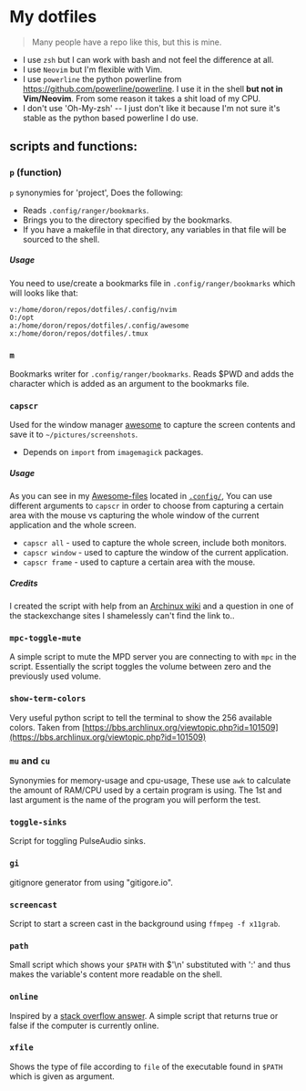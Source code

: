 # My dotfiles
> Many people have a repo like this, but this is mine.

* I use `zsh` but I can work with bash and not feel the difference at all.
* I use `Neovim` but I'm flexible with Vim.
* I use `powerline` the python powerline from https://github.com/powerline/powerline. I use it in the shell **but not in Vim/Neovim**. From some reason it takes a shit load of my CPU.
* I don't use 'Oh-My-zsh' -- I just don't like it because I'm not sure it's stable as the python based powerline I do use.

## scripts and functions:
### `p` (function)
`p` synonymies for 'project', Does the following:
* Reads `.config/ranger/bookmarks`.
* Brings you to the directory specified by the bookmarks.
* If you have a makefile in that directory, any variables in that file will be sourced to the shell.

##### Usage
You need to use/create a bookmarks file in `.config/ranger/bookmarks` which will looks like that:
```
v:/home/doron/repos/dotfiles/.config/nvim
O:/opt
a:/home/doron/repos/dotfiles/.config/awesome
x:/home/doron/repos/dotfiles/.tmux
```

### `m`
Bookmarks writer for `.config/ranger/bookmarks`. Reads $PWD and adds the character which is added as an argument to the bookmarks file.

### `capscr`
Used for the window manager [awesome](https://github.com/Doron-Behar/awesome-files/blob/46012e655b3cb62cce8568eeaac20de41b527f08/rc.lua#L513) to capture the screen contents and save it to `~/pictures/screenshots`.
- Depends on `import` from `imagemagick` packages.
##### Usage
As you can see in my [Awesome-files](https://github.com/Doron-Behar/awesome-files) located in [`.config/`](https://github.com/Doron-Behar/dotfiles/tree/master/.config), You can use different arguments to `capscr` in order to choose from capturing a certain area with the mouse vs capturing the whole window of the current application and the whole screen.
* `capscr all` - used to capture the whole screen, include both monitors.
* `capscr window` - used to capture the window of the current application.
* `capscr frame` - used to capture a certain area with the mouse.

##### Credits
I created the script with help from an [Archinux wiki](https://wiki.archlinux.org/index.php/taking_a_screenshot#ImageMagick.2FGraphicsMagick) and a question in one of the stackexchange sites I shamelessly can't find the link to..

### `mpc-toggle-mute`
A simple script to mute the MPD server you are connecting to with `mpc` in the script. Essentially the script toggles the volume between zero and the previously used volume.

### `show-term-colors`
Very useful python script to tell the terminal to show the 256 available colors. Taken from [https://bbs.archlinux.org/viewtopic.php?id=101509](https://bbs.archlinux.org/viewtopic.php?id=101509)

### `mu` and `cu`
Synonymies for memory-usage and cpu-usage, These use `awk` to calculate the amount of RAM/CPU used by a certain program is using. The 1st and last argument is the name of the program you will perform the test.

### `toggle-sinks`
Script for toggling PulseAudio sinks.

### `gi`
gitignore generator from using "gitigore.io".

### `screencast`
Script to start a screen cast in the background using `ffmpeg -f x11grab`.

### `path`
Small script which shows your `$PATH` with $'\n' substituted with ':' and thus makes the variable's content more readable on the shell.

### `online`
Inspired by a [stack overflow answer](http://stackoverflow.com/a/14939373/4935114). A simple script that returns true or false if the computer is currently online.

### `xfile`
Shows the type of file according to `file` of the executable found in `$PATH` which is given as argument.
